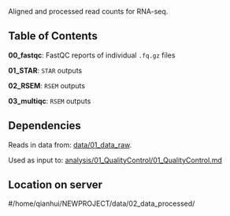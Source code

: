 Aligned and processed read counts for RNA-seq.

## Table of Contents

**00_fastqc**: FastQC reports of individual `.fq.gz` files

**01_STAR**: `STAR` outputs

**02_RSEM**: `RSEM` outputs

**03_multiqc**: `RSEM` outputs

## Dependencies

Reads in data from: [data/01_data_raw](../01_data_raw/). 

Used as input to: [analysis/01_QualityControl/01_QualityControl.md](../../analysis/01_QualityControl/)

## Location on server

#/home/qianhui/NEWPROJECT/data/02_data_processed/

